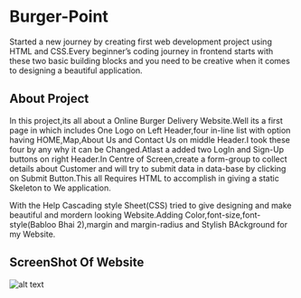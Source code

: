 # Burger-Point
Started a new journey by creating first web development project using HTML and CSS.Every beginner’s coding journey in frontend starts with these two basic building blocks and you need to be creative when it comes to designing a beautiful application.

## About Project
In this project,its all about a Online Burger Delivery Website.Well its a first page in which includes One Logo on Left Header,four in-line list with option having HOME,Map,About Us and Contact Us on middle Header.I took these four by any why it can be Changed.Atlast a added two LogIn and Sign-Up buttons on right Header.In Centre of Screen,create a form-group to collect details about Customer and will try to submit data in data-base by clicking on Submit Button.This all Requires HTML to accomplish in giving a static Skeleton to We application.

With the Help Cascading style Sheet(CSS) tried to give designing and make beautiful and mordern looking Website.Adding Color,font-size,font-style(Babloo Bhai 2),margin and margin-radius and Stylish BAckground for my Website.

## ScreenShot Of Website

![alt text]("")
